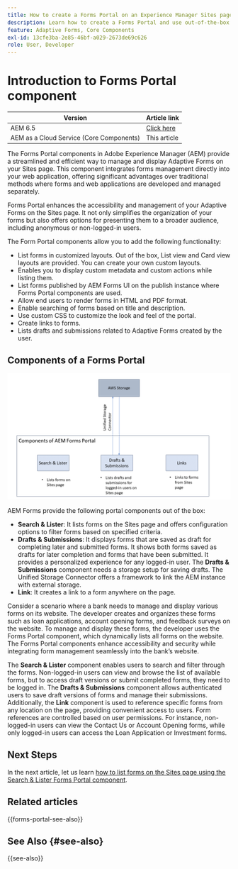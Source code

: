```yaml
---
title: How to create a Forms Portal on an Experience Manager Sites page?
description: Learn how to create a Forms Portal and use out-of-the-box Core components on an AEM Sites page.
feature: Adaptive Forms, Core Components
exl-id: 13cfe3ba-2e85-46bf-a029-2673de69c626
role: User, Developer
---
```


# Introduction to Forms Portal component

| Version | Article link |
| -------- | ---------------------------- |
| AEM 6.5  |    [Click here](https://experienceleague.adobe.com/docs/experience-manager-65/forms/publish-process-aem-forms/introduction-publishing-forms.html)                  |
| AEM as a Cloud Service (Core Components)     | This article         |

The Forms Portal components in Adobe Experience Manager (AEM) provide a streamlined and efficient way to manage and display Adaptive Forms on your Sites page. This component integrates forms management directly into your web application, offering significant advantages over traditional methods where forms and web applications are developed and managed separately.

Forms Portal enhances the accessibility and management of your Adaptive Forms on the Sites page. It not only simplifies the organization of your forms but also offers options for presenting them to a broader audience, including anonymous or non-logged-in users.

The Form Portal components allow you to add the following functionality:

* List forms in customized layouts. Out of the box, List view and Card view layouts are provided. You can create your own custom layouts.
* Enables you to display custom metadata and custom actions while listing them.
* List forms published by AEM Forms UI on the publish instance where Forms Portal components are used.
* Allow end users to render forms in HTML and PDF format.
* Enable searching of forms based on title and description.
* Use custom CSS to customize the look and feel of the portal.
* Create links to forms.
* Lists drafts and submissions related to Adaptive Forms created by the user.

## Components of a Forms Portal 

![Components of Forms Portal](/help/forms/assets/forms-portal.png)

AEM Forms provide the following portal components out of the box:

* **Search & Lister**: It lists forms on the Sites page and offers configuration options to filter forms based on specified criteria.
* **Drafts & Submissions**: It displays forms that are saved as draft for completing later and submitted forms. It shows both forms saved as drafts for later completion and forms that have been submitted. It provides a personalized experience for any logged-in user. 
The **Drafts & Submissions** component needs a storage setup for saving drafts. The Unified Storage Connector offers a framework to link the AEM instance with external storage.
* **Link**: It creates a link to a form anywhere on the page.

Consider a scenario where a bank needs to manage and display various forms on its website. The developer creates and organizes these forms such as loan applications, account opening forms, and feedback surveys on the website. To manage and display these forms, the developer uses the Forms Portal component, which dynamically lists all forms on the website. The Forms Portal components enhance accessibility and security while integrating form management seamlessly into the bank’s website.

The **Search & Lister** component enables users to search and filter through the forms. Non-logged-in users can view and browse the list of available forms, but to access draft versions or submit completed forms, they need to be logged in. The **Drafts & Submissions** component allows authenticated users to save draft versions of forms and manage their submissions. Additionally, the **Link** component is used to reference specific forms from any location on the page, providing convenient access to users. Form references are controlled based on user permissions. For instance, non-logged-in users can view the Contact Us or Account Opening forms, while only logged-in users can access the Loan Application or Investment forms.  

## Next Steps

In the next article, let us learn [how to list forms on the Sites page using the Search & Lister Forms Portal component](/help/forms/list-forms-on-sites-page.md).

## Related articles

{{forms-portal-see-also}}

## See Also {#see-also}

{{see-also}}